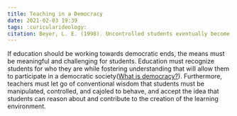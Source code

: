 ```yaml
---
title: Teaching in a Democracy
date: 2021-02-03 19:39
tags: :curicularideology:
citation: Beyer, L. E. (1998). Uncontrolled students eventually become unmanageable: The politics of classroom discipline. In Butchart, R. & McEwan, B. (Eds.), Classroom discipline in American schools: Problems and possibilities for democratic education. SUNY Press.
---
```

If education should be working towards democratic ends, the means must be meaningful and challenging for students. Education must recognize students for who they are while fostering understanding that will allow them to participate in a democratic society([What is democracy?](202102031931.md)). Furthermore, teachers must let go of conventional wisdom that students must be manipulated, controlled, and cajoled to behave, and accept the idea that students can reason about and contribute to the creation of the learning environment. 
